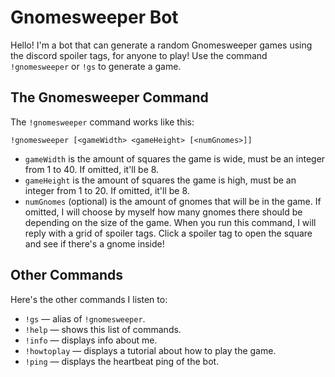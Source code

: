 # Gnomesweeper Bot
Hello! I'm a bot that can generate a random Gnomesweeper games using the discord spoiler tags, for anyone to play! Use the command `!gnomesweeper` or `!gs` to generate a game.

## The Gnomesweeper Command
The `!gnomesweeper` command works like this:
```
!gnomesweeper [<gameWidth> <gameHeight> [<numGnomes>]]
```
* `gameWidth` is the amount of squares the game is wide, must be an integer from 1 to 40. If omitted, it'll be 8.
* `gameHeight` is the amount of squares the game is high, must be an integer from 1 to 20. If omitted, it'll be 8.
* `numGnomes` (optional) is the amount of gnomes that will be in the game. If omitted, I will choose by myself how many gnomes there should be depending on the size of the game.
When you run this command, I will reply with a grid of spoiler tags. Click a spoiler tag to open the square and see if there's a gnome inside!

## Other Commands
Here's the other commands I listen to:
* `!gs` — alias of `!gnomesweeper`.
* `!help` — shows this list of commands.
* `!info` — displays info about me.
* `!howtoplay` — displays a tutorial about how to play the game.
* `!ping` — displays the heartbeat ping of the bot.